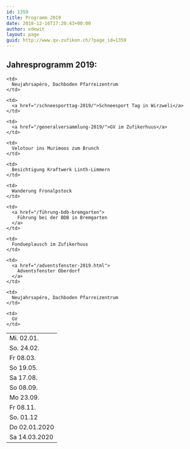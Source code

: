 ```yaml
---
id: 1359
title: Programm 2019
date: 2018-12-16T17:20:43+00:00
author: edewit
layout: page
guid: http://www.qv-zufikon.ch/?page_id=1359
---
```

## Jahresprogramm 2019:

<table>
  <tr>
    <td>
      Mi. 02.01.
    </td>

    <td>
      Neujahrsapéro, Dachboden Pfarreizentrum
    </td>
  </tr>

  <tr>
    <td>
      So. 24.02.
    </td>

    <td>
      <a href="/schneesporttag-2019/">Schneesport Tag in Wirzweli</a>
    </td>
  </tr>

  <tr>
    <td>
      Fr 08.03.
    </td>

    <td>
      <a href="/generalversammlung-2019/">GV im Zufikerhuus</a>
    </td>
  </tr>

  <tr>
    <td>
      So 19.05.
    </td>

    <td>
      Velotour ins Murimoos zum Brunch
    </td>
  </tr>

  <tr>
    <td>
      Sa 17.08.
    </td>

    <td>
      Besichtigung Kraftwerk Linth-Limmern
    </td>
  </tr>

  <tr>
    <td>
      So 08.09.
    </td>

    <td>
      Wanderung Fronalpstock
    </td>
  </tr>

  <tr>
    <td>
      Mo 23.09.
    </td>

    <td>
      <a href="/führung-bdb-bremgarten">
        Führung bei der BDB in Bremgarten
      </a>
    </td>
  </tr>

  <tr>
    <td>
      Fr 08.11.
    </td>

    <td>
      Fondueplausch im Zufikerhuus
    </td>
  </tr>

  <tr>
    <td>
      So. 01.12
    </td>

    <td>
      <a href="/adventsfenster-2019.html">
        Adventsfenster Oberdorf
      </a>
    </td>
  </tr>


  <tr>
    <td>
      Do 02.01.2020
    </td>

    <td>
      Neujahrsapéro, Dachboden Pfarreizentrum
    </td>
  </tr>

  <tr>
    <td>
      Sa 14.03.2020
    </td>

    <td>
      GV
    </td>
  </tr>
</table>